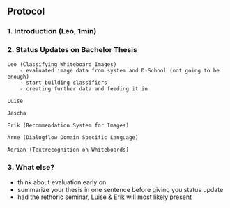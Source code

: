 ## Protocol

 ### 1. Introduction (Leo, 1min)  

 ### 2. Status Updates on Bachelor Thesis  

    Leo (Classifying Whiteboard Images)  
        - evaluated image data from system and D-School (not going to be enough)  
        - start building classifiers  
        - creating further data and feeding it in  
    
    Luise  
    
    Jascha  
    
    Erik (Recommendation System for Images)  
    
    Arne (Dialogflow Domain Specific Language)  
    
    Adrian (Textrecognition on Whiteboards)  

 ### 3. What else?  
 
   - think about evaluation early on
   - summarize your thesis in one sentence before giving you status update
   - had the rethoric seminar, Luise & Erik will most likely present


